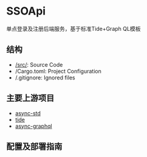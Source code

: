 # SSOApi

单点登录及注册后端服务，基于标准Tide+Graph QL模板

## 结构

- [/src/](./src/README.md): Source Code
- /Cargo.toml: Project Configuration
- /.gitignore: Ignored files

## 主要上游项目

- [async-std](https://github.com/async-rs/async-std)
- [tide](https://github.com/http-rs/tide/)
- [async-graphql](https://github.com/async-graphql/async-graphql)

## 配置及部署指南

